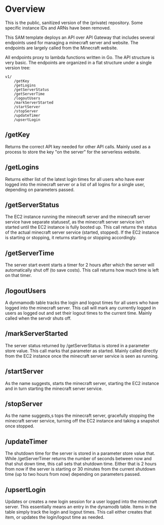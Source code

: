 # Overview

This is the public, sanitized version of the (private) repository. Some specific instance IDs and ARNs have been removed.

This SAM template deploys an API over API Gateway that includes several endpoints used for managing a minecraft server and website. The endpoints are largely called from the Minecraft website.

All endpoints proxy to lambda functions written in Go. The API structure is very basic. The endpoints are organized in a flat structure under a single version tree:

```
v1/
    /getKey
    /getLogins
    /getServerStatus
    /getServerTime
    /logoutUsers
    /markServerStarted
    /startServer
    /stopServer
    /updateTimer
    /upsertLogin
```

## /getKey

Returns the correct API key needed for other API calls. Mainly used as a process to store the key "on the server" for the serverless website.

## /getLogins

Returns either list of the latest login times for all users who have ever logged into the minecraft server or a list of all logins for a single user, depending on parameters passed.

## /getServerStatus

The EC2 instance running the minecraft server and the minecraft server service have separate statusesf, as the minecraft server service isn't started until the EC2 instance is fully booted up. This call returns the status of the actual minecraft server service (started, stopped). If the EC2 instance is starting or stopping, it returns starting or stopping accordingly.

## /getServerTime

The server start event starts a timer for 2 hours after which the server will automatically shut off (to save costs). This call returns how much time is left on that timer.

## /logoutUsers

A dynmamodb table tracks the login and logout times for all users who have logged into the minecraft server. This call will mark any currently logged in users as logged out and set their logout times to the current time. Mainly called when the servdr shuts off.

## /markServerStarted

The server status returned by /getServerStatus is stored in a parameter store value. This call marks that parameter as started. Mainly called directly from the EC2 instance once the minecraft server service is seen as running.

## /startServer

As the name suggests, starts the minecraft server, starting the EC2 instance and in turn starting the minecraft server service.

## /stopServer

As the name suggests,s tops the minecraft server, gracefully stopping the minecraft server service, turning off the EC2 instance and taking a snapshot once stopped.

## /updateTimer

The shutdown time for the server is stored in a parameter store value that. While /getServerTimer returns the number of seconds between now and that shut down time, this call sets that shutdown time. Either that is 2 hours from now if the server is starting or 30 minutes from the current shutdown time (up to two hours from now) depending on parameters passed.

## /upsertLogin

Updates or creates a new login session for a user logged into the minecraft server. This essentially means an entry in the dynamodb table. Items in the table simply track the login and logout times. This call either creates that item, or updates the login/logout time as needed.
